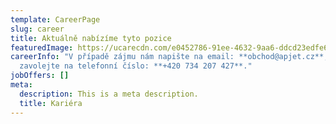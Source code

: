 ```yaml
---
template: CareerPage
slug: career
title: Aktuálně nabízíme tyto pozice
featuredImage: https://ucarecdn.com/e0452786-91ee-4632-9aa6-ddcd23edfe61/
careerInfo: "V případě zájmu nám napište na email: **obchod@apjet.cz**, nebo nám
  zavolejte na telefonní číslo: **+420 734 207 427**."
jobOffers: []
meta:
  description: This is a meta description.
  title: Kariéra
---
```

